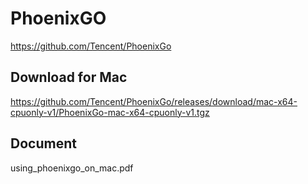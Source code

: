 # PhoenixGO

https://github.com/Tencent/PhoenixGo

## Download for Mac

https://github.com/Tencent/PhoenixGo/releases/download/mac-x64-cpuonly-v1/PhoenixGo-mac-x64-cpuonly-v1.tgz

## Document

using_phoenixgo_on_mac.pdf
